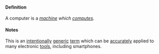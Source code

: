 #### Definition

A computer is a *[machine](https://github.com/gcassel/Modular-Organization-Terminology/blob/master/terms/machine.md) which [computes](https://github.com/gcassel/Modular-Organization-Terminology/blob/master/terms/compute.md)*.

#### Notes

This is an [intentionally](https://github.com/gcassel/Modular-Organization-Terminology/blob/master/terms/intention.md) [generic](https://github.com/gcassel/Modular-Organization-Terminology/blob/master/terms/generic.md) [term](https://github.com/gcassel/Modular-Organization-Terminology/blob/master/terms/term.md) which can be [accurately](https://github.com/gcassel/Modular-Organization-Terminology/blob/master/terms/accuracy.md) applied to many electronic [tools](https://github.com/gcassel/Modular-Organization-Terminology/blob/master/terms/tool.md), including smartphones.

